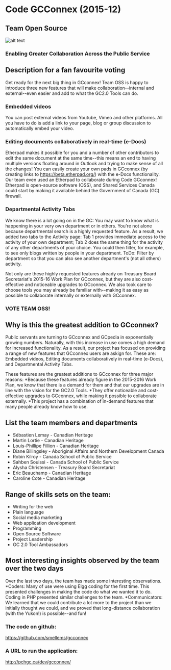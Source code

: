 # Code GCConnex (2015-12)
## Team Open Source

![alt text](http://www.gnu.org/graphics/heckert_gnu.small.png "Bold GNU head")

### Enabling Greater Collaboration Across the Public Service


## Description for a fan favourite voting
Get ready for the next big thing in GCconnex! Team OSS is happy to introduce three new features that will make collaboration--internal and external--even easier and add to what the GC2.0 Tools can do.

### Embedded videos
You can post external videos from Youtube, Vimeo and other platforms. All you have to do is add a link to your page, blog or group discussion to automatically embed your video. 

### Editing documents collaboratively in real-time (e-Docs)
Etherpad makes it possible for you and a number of other contributors to edit the same document at the same time--this means an end to having multiple versions floating around in Outlook and trying to make sense of all the changes!  You can easily create your own pads in GCconnex (by creating links to https://beta.etherpad.org/) with the e-Docs functionality. Our team even used an Etherpad to collaborate during Code GCconnex! Etherpad is open-source software (OSS), and Shared Services Canada could start by making it available behind the Government of Canada (GC) firewall.

### Departmental Activity Tabs
We know there is a lot going on in the GC: You may want to know what is happening in your very own department or in others.  You're not alone because departmental search is a highly requested feature.  As a result, we added two tabs to the Activity page: Tab 1 provides immediate access to the activity of your own department; Tab 2 does the same thing for the activity of any other departments of your choice. You could then filter, for example, to see only blogs written by people in your department.  ToDo: Filter by department so that you can also see another department's (not all others) activity.

Not only are these highly requested features already on Treasury Board Secretariat's 2015-16 Work Plan for GCconnex, but they are also cost-effective and noticeable upgrades to GCconnex. We also took care to choose tools you may already be familiar with--making it as easy as possible to collaborate internally or externally with GCconnex.

### VOTE TEAM OSS!


## Why is this the greatest addition to GCconnex?
Public servants are turning to GCconnex and GCpedia in exponentially growing numbers. Naturally, with this increase in use comes a high demand for increased functionality. As a result, our project has focused on providing a range of new features that GCconnex users are askign for. These are: Embedded videos, Editing documents collaboratively in real-time (e-Docs), and Departmental Activity Tabs.

These features are the greatest additions to GCconnex for three major reasons: 
*Because these features already figure in the 2015-2016 Work Plan, we know that there is a demand for them and that our upgrades are in line with the vision for the GC2.0 Tools. 
*They offer noticeable and cost-effective upgrades to GCconnex, while making it possible to collaborate externally. 
*This project has a combination of in-demand features that many people already know how to use.


## List the team members and departments
* Sébastien Lemay - Canadian Heritage
* Martin Lortie - Canadian Heritage
* Louis-Phillipe Fillion - Canadian Heritage
* Diane Billingsley - Aboriginal Affairs and Northern Development Canada
* Robin Kilroy - Canada School of Public Service
* Sahben Souissi - Canada School of Public Service
* Alysha Christensen - Treasury Board Secretariat
* Eric Beauchamp - Canadian Heritage
* Caroline Cote - Canadian Heritage


## Range of skills sets on the team:
* Writing for the web
* Plain language
* Social media marketing
* Web application development
* Programming
* Open Source Software
* Project Leadership
* GC 2.0 Tool Ambassadors


## Most interesting insights observed by the team over the two days
Over the last two days, the team has made some interesting observations. 
*Coders: Many of use were using Elgg coding for the first time. This presented challenges in making the code do what we wanted it to do. Coding in PHP presented similar challenges to the team. 
*Communicators: We learned that we could contribute a lot more to the project than we initially thought we could, and we proved that long-distance collaboration (with the Yukon!) is possible--and fun!

### The code on github:
https://github.com/smellems/gcconnex

### A URL to run the application:
http://pchgc.ca/dev/gcconnex/
